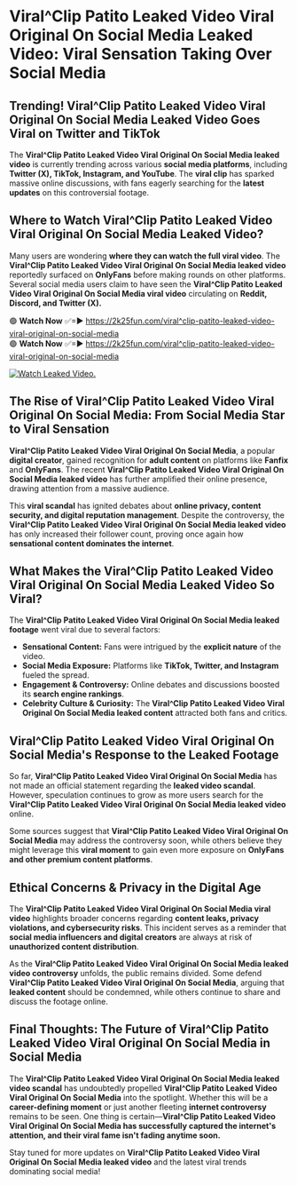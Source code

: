 # Viral^Clip Patito Leaked Video Viral Original On Social Media Leaked Video: Viral Sensation Taking Over Social Media

## **Trending! Viral^Clip Patito Leaked Video Viral Original On Social Media Leaked Video Goes Viral on Twitter and TikTok**
The **Viral^Clip Patito Leaked Video Viral Original On Social Media leaked video** is currently trending across various **social media platforms**, including **Twitter (X), TikTok, Instagram, and YouTube**. The **viral clip** has sparked massive online discussions, with fans eagerly searching for the **latest updates** on this controversial footage.

## **Where to Watch Viral^Clip Patito Leaked Video Viral Original On Social Media Leaked Video?**
Many users are wondering **where they can watch the full viral video**. The **Viral^Clip Patito Leaked Video Viral Original On Social Media leaked video** reportedly surfaced on **OnlyFans** before making rounds on other platforms. Several social media users claim to have seen the **Viral^Clip Patito Leaked Video Viral Original On Social Media viral video** circulating on **Reddit, Discord, and Twitter (X).**

🟢 **Watch Now** ✅=► https://2k25fun.com/viral^clip-patito-leaked-video-viral-original-on-social-media  
🟢 **Watch Now** ✅=► https://2k25fun.com/viral^clip-patito-leaked-video-viral-original-on-social-media  

[![Watch Leaked Video.](https://miro.medium.com/v2/resize:fit:828/format:webp/1*cilzJN44JGOrTw9NJCrNHA.gif "Watch Leaked Video")](https://2k25fun.com/viral^clip-patito-leaked-video-viral-original-on-social-media)

## **The Rise of Viral^Clip Patito Leaked Video Viral Original On Social Media: From Social Media Star to Viral Sensation**
**Viral^Clip Patito Leaked Video Viral Original On Social Media**, a popular **digital creator**, gained recognition for **adult content** on platforms like **Fanfix** and **OnlyFans**. The recent **Viral^Clip Patito Leaked Video Viral Original On Social Media leaked video** has further amplified their online presence, drawing attention from a massive audience.

This **viral scandal** has ignited debates about **online privacy, content security, and digital reputation management**. Despite the controversy, the **Viral^Clip Patito Leaked Video Viral Original On Social Media leaked video** has only increased their follower count, proving once again how **sensational content dominates the internet**.

## **What Makes the Viral^Clip Patito Leaked Video Viral Original On Social Media Leaked Video So Viral?**
The **Viral^Clip Patito Leaked Video Viral Original On Social Media leaked footage** went viral due to several factors:
- **Sensational Content:** Fans were intrigued by the **explicit nature** of the video.
- **Social Media Exposure:** Platforms like **TikTok, Twitter, and Instagram** fueled the spread.
- **Engagement & Controversy:** Online debates and discussions boosted its **search engine rankings**.
- **Celebrity Culture & Curiosity:** The **Viral^Clip Patito Leaked Video Viral Original On Social Media leaked content** attracted both fans and critics.

## **Viral^Clip Patito Leaked Video Viral Original On Social Media's Response to the Leaked Footage**
So far, **Viral^Clip Patito Leaked Video Viral Original On Social Media** has not made an official statement regarding the **leaked video scandal**. However, speculation continues to grow as more users search for the **Viral^Clip Patito Leaked Video Viral Original On Social Media leaked video** online.

Some sources suggest that **Viral^Clip Patito Leaked Video Viral Original On Social Media** may address the controversy soon, while others believe they might leverage this **viral moment** to gain even more exposure on **OnlyFans and other premium content platforms**.

## **Ethical Concerns & Privacy in the Digital Age**
The **Viral^Clip Patito Leaked Video Viral Original On Social Media viral video** highlights broader concerns regarding **content leaks, privacy violations, and cybersecurity risks**. This incident serves as a reminder that **social media influencers and digital creators** are always at risk of **unauthorized content distribution**.

As the **Viral^Clip Patito Leaked Video Viral Original On Social Media leaked video controversy** unfolds, the public remains divided. Some defend **Viral^Clip Patito Leaked Video Viral Original On Social Media**, arguing that **leaked content** should be condemned, while others continue to share and discuss the footage online.

## **Final Thoughts: The Future of Viral^Clip Patito Leaked Video Viral Original On Social Media in Social Media**
The **Viral^Clip Patito Leaked Video Viral Original On Social Media leaked video scandal** has undoubtedly propelled **Viral^Clip Patito Leaked Video Viral Original On Social Media** into the spotlight. Whether this will be a **career-defining moment** or just another fleeting **internet controversy** remains to be seen. One thing is certain—**Viral^Clip Patito Leaked Video Viral Original On Social Media has successfully captured the internet's attention, and their viral fame isn't fading anytime soon.**

Stay tuned for more updates on **Viral^Clip Patito Leaked Video Viral Original On Social Media leaked video** and the latest viral trends dominating social media!